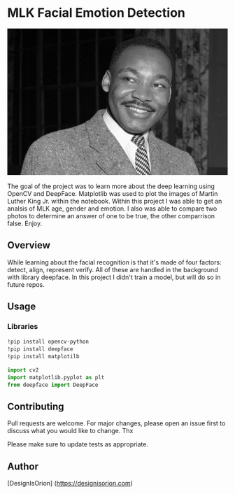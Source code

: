 # MLK Facial Emotion Detection

<img src="https://github.com/DesignisOrion/MLK-Facial-Emotion-Detect-/blob/main/cover/mlksmile2.jpg">

The goal of the project was to learn more about the deep learning using OpenCV and DeepFace. Matplotlib was used to plot the images of Martin Luther King Jr. within the notebook. Within this project I was able to get an analsis of MLK age, gender and emotion. I also was able to compare two photos to determine an answer of one to be true, the other comparrison false. Enjoy.

## Overview
While learning about the facial recognition is that it's made of four factors: detect, align, represent verify. All of these are handled in the background with library deepface. In this project I didn't train a model, but will do so in future repos.

## Usage

### Libraries

```bash
!pip install opencv-python
!pip install deepface
!pip install matplotilb
```

```python
import cv2
import matplotlib.pyplot as plt
from deepface import DeepFace
```

## Contributing
Pull requests are welcome. For major changes, please open an issue first to discuss what you would like to change. Thx

Please make sure to update tests as appropriate.

## Author
[DesignIsOrion] (https://designisorion.com)
